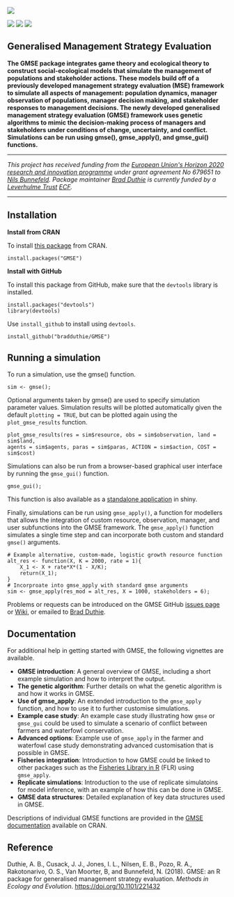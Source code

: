 ![](https://raw.githubusercontent.com/bradduthie/gmse/1727ea37f32f0f40df8ee6e8277d0d1723c88639/notebook/images/GMSE_logo_name.png)

[![](http://www.r-pkg.org/badges/version/GMSE?color=yellowgreen)](https://cran.r-project.org/package=GMSE) [![](http://cranlogs.r-pkg.org/badges/grand-total/GMSE?color=yellowgreen)](http://cranlogs.r-pkg.org/badges/grand-total/GMSE)
[![](http://cranlogs.r-pkg.org/badges/last-month/GMSE?color=yellowgreen)](http://cranlogs.r-pkg.org/badges/last-month/GMSE)


Generalised Management Strategy Evaluation
--------------------------------------------------------------------------------

**The GMSE package integrates game theory and ecological theory to construct social-ecological models that simulate the management of populations and stakeholder actions. These models build off of a previously developed management strategy evaluation (MSE) framework to simulate all aspects of management: population dynamics, manager observation of populations, manager decision making, and stakeholder responses to management decisions. The newly developed generalised management strategy evaluation (GMSE) framework uses genetic algorithms to mimic the decision-making process of managers and stakeholders under conditions of change, uncertainty, and conflict. Simulations can be run using gmse(), gmse_apply(), and gmse_gui() functions.**

--------------------------------------------------------------------------------

*This project has received funding from the [European Union's Horizon 2020 research and innovation programme](http://ec.europa.eu/programmes/horizon2020/) under grant agreement No 679651 to [Nils Bunnefeld](https://sti-cs.org/nils-bunnefeld/). Package maintainer [Brad Duthie](https://bradduthie.github.io/) is currently funded by a [Leverhulme Trust](https://www.leverhulme.ac.uk/) [ECF](https://www.leverhulme.ac.uk/funding/grant-schemes/early-career-fellowships).*

--------------------------------------------------------------------------------

## Installation

**Install from CRAN**

To install [this package](https://CRAN.R-project.org/package=GMSE) from CRAN.

```
install.packages("GMSE")
```

**Install with GitHub**

To install this package from GitHub, make sure that the `devtools` library is installed.

```
install.packages("devtools")
library(devtools)
```

Use `install_github` to install using `devtools`.

```
install_github("bradduthie/GMSE")
```

## Running a simulation

To run a simulation, use the gmse() function.

```
sim <- gmse();
```

Optional arguments taken by gmse() are used to specify simulation parameter values. Simulation results will be plotted automatically given the default `plotting = TRUE`, but can be plotted again using the `plot_gmse_results` function.

```
plot_gmse_results(res = sim$resource, obs = sim$observation, land = sim$land, 
agents = sim$agents, paras = sim$paras, ACTION = sim$action, COST = sim$cost)
```

Simulations can also be run from a browser-based graphical user interface by running the `gmse_gui()` function.

```
gmse_gui();
```

This function is also available as a [standalone application](https://bradduthie.shinyapps.io/gmse_gui/) in shiny.

Finally, simulations can be run using `gmse_apply()`, a function for modellers that allows the integration of custom resource, observation, manager, and user subfunctions into the GMSE framework. The `gmse_apply()` function simulates a single time step and can incorporate both custom and standard `gmse()` arguments.

```
# Example alternative, custom-made, logistic growth resource function
alt_res <- function(X, K = 2000, rate = 1){
    X_1 <- X + rate*X*(1 - X/K);
    return(X_1);
}
# Incorproate into gmse_apply with standard gmse arguments
sim <- gmse_apply(res_mod = alt_res, X = 1000, stakeholders = 6); 
```

Problems or requests can be introduced on the GMSE GitHub [issues page](https://github.com/bradduthie/gmse/issues) or [Wiki](https://github.com/bradduthie/gmse/wiki), or emailed to [Brad Duthie](https://bradduthie.github.io/).

## Documentation

For additional help in getting started with GMSE, the following vignettes are available.

- **GMSE introduction**: A general overview of GMSE, including a short example simulation and how to interpret the output.
- **The genetic algorithm**: Further details on what the genetic algorithm is and how it works in GMSE.
- **Use of gmse_apply**: An extended introduction to the `gmse_apply` function, and how to use it to further customise simulations.
- **Example case study**: An example case study illustrating how `gmse` or `gmse_gui` could be used to simulate a scenario of conflict between farmers and waterfowl conservation.
- **Advanced options**: Example use of `gmse_apply` in the farmer and waterfowl case study demonstrating advanced customisation that is possible in GMSE.
- **Fisheries integration**: Introduction to how GMSE could be linked to other packages such as the [Fisheries Library in R](http://www.flr-project.org/) (FLR) using `gmse_apply`.
- **Replicate simulations**: Introduction to the use of replicate simulatoins for model inference, with an example of how this can be done in GMSE.
- **GMSE data structures**: Detailed explanation of key data structures used in GMSE.

Descriptions of individual GMSE functions are provided in the [GMSE documentation](https://cran.r-project.org/package=GMSE/GMSE.pdf) available on CRAN.

## Reference

Duthie, A. B., Cusack, J. J., Jones, I. L., Nilsen, E. B., Pozo, R. A., Rakotonarivo, O. S., Van Moorter, B, and Bunnefeld, N. (2018). GMSE: an R package for generalised management strategy evaluation. *Methods in Ecology and Evolution*. https://doi.org/10.1101/221432




